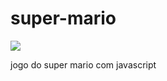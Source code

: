 # super-mario

<img src="https://media.discordapp.net/attachments/671839896213782573/985213568276373564/unknown.png?width=1089&height=612">

jogo do super mario com javascript

##
